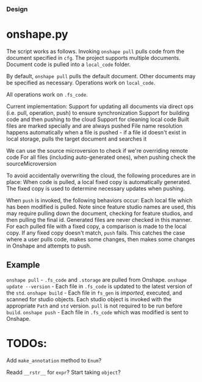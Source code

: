 ### Design
# onshape.py
The script works as follows.
Invoking `onshape pull` pulls code from the document specified in `cfg`.
The project supports multiple documents. Document code is pulled into a `local_code` folder.

By default, `onshape pull` pulls the default document. Other documents may be specified as necessary.
Operations work on `local_code`.

All operations work on `.fs_code`.

Current implementation:
Support for updating all documents via direct ops (i.e. pull, operation, push) to ensure synchronization
Support for building code and then pushing to the cloud
Support for cleaning local code
Built files are marked specially and are always pushed
File name resolution happens automatically when a file is pushed - if a file id doesn't exist in local storage, pulls the target document and searches it

We can use the source microversion to check if we're overriding remote code
For all files (including auto-generated ones), when pushing check the sourceMicroversion


To avoid accidentally overwriting the cloud, the following procedures are in place:
When code is pulled, a local fixed copy is automatically generated.
The fixed copy is used to determine necessary updates when pushing. 

When `push` is invoked, the following behaviors occur:
Each local file which has been modified is pulled. Note since feature studio names are used, this may require pulling down the document, checking for feature studios, and then pulling the final id. Generated files are never checked in this manner.
For each pulled file with a fixed copy, a comparison is made to the local copy. If any fixed copy doesn't match, `push` fails.
This catches the case where a user pulls code, makes some changes, then makes some changes in Onshape and attempts to push.

## Example
`onshape pull` - `.fs_code` and `.storage` are pulled from Onshape.
`onshape update --version` - Each file in `.fs_code` is updated to the latest version of the `std`.
`onshape build` - Each file in `fs_gen` is *imported*, executed, and scanned for studio objects. Each studio object is invoked with the appropriate `Path` and `std` version.
    `pull` is not required to be run before `build`.
`onshape push` - Each file in `.fs_code` which was modified is sent to Onshape.



# TODOs:
Add `make_annotation` method to `Enum`?

Readd `__rstr__` for `expr`? Start taking `object`?


